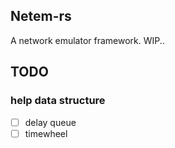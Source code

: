 ## Netem-rs
A network emulator framework. WIP..

## TODO

### help data structure
- [ ] delay queue
- [ ] timewheel